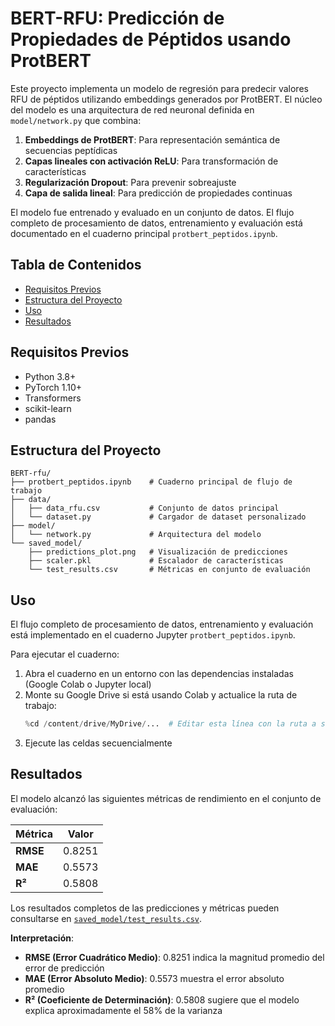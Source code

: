 # BERT-RFU: Predicción de Propiedades de Péptidos usando ProtBERT

Este proyecto implementa un modelo de regresión para predecir valores RFU de péptidos utilizando embeddings generados por ProtBERT. El núcleo del modelo es una arquitectura de red neuronal definida en `model/network.py` que combina:

1. **Embeddings de ProtBERT**: Para representación semántica de secuencias peptídicas
2. **Capas lineales con activación ReLU**: Para transformación de características
3. **Regularización Dropout**: Para prevenir sobreajuste
4. **Capa de salida lineal**: Para predicción de propiedades continuas

El modelo fue entrenado y evaluado en un conjunto de datos. El flujo completo de procesamiento de datos, entrenamiento y evaluación está documentado en el cuaderno principal `protbert_peptidos.ipynb`.

## Tabla de Contenidos

- [Requisitos Previos](#requisitos-previos)
- [Estructura del Proyecto](#estructura-del-proyecto)
- [Uso](#uso)
- [Resultados](#resultados)

## Requisitos Previos

- Python 3.8+
- PyTorch 1.10+
- Transformers
- scikit-learn
- pandas

## Estructura del Proyecto

```
BERT-rfu/
├── protbert_peptidos.ipynb    # Cuaderno principal de flujo de trabajo
├── data/
│   ├── data_rfu.csv           # Conjunto de datos principal
│   └── dataset.py             # Cargador de dataset personalizado
├── model/
│   └── network.py             # Arquitectura del modelo
└── saved_model/
    ├── predictions_plot.png   # Visualización de predicciones
    ├── scaler.pkl             # Escalador de características
    └── test_results.csv       # Métricas en conjunto de evaluación
```

## Uso

El flujo completo de procesamiento de datos, entrenamiento y evaluación está implementado en el cuaderno Jupyter `protbert_peptidos.ipynb`.

Para ejecutar el cuaderno:

1. Abra el cuaderno en un entorno con las dependencias instaladas (Google Colab o Jupyter local)
2. Monte su Google Drive si está usando Colab y actualice la ruta de trabajo:
   ```python
   %cd /content/drive/MyDrive/...  # Editar esta línea con la ruta a su directorio del proyecto
   ```
3. Ejecute las celdas secuencialmente

## Resultados

El modelo alcanzó las siguientes métricas de rendimiento en el conjunto de evaluación:

| Métrica  | Valor  |
| -------- | ------ |
| **RMSE** | 0.8251 |
| **MAE**  | 0.5573 |
| **R²**   | 0.5808 |

Los resultados completos de las predicciones y métricas pueden consultarse en [`saved_model/test_results.csv`](saved_model/test_results.csv).

**Interpretación**:

- **RMSE (Error Cuadrático Medio)**: 0.8251 indica la magnitud promedio del error de predicción
- **MAE (Error Absoluto Medio)**: 0.5573 muestra el error absoluto promedio
- **R² (Coeficiente de Determinación)**: 0.5808 sugiere que el modelo explica aproximadamente el 58% de la varianza
